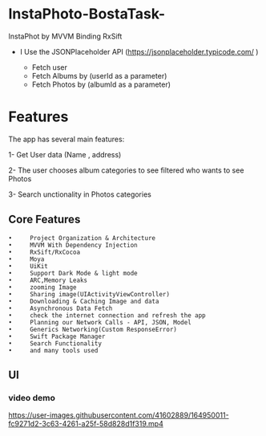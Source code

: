 # InstaPhoto-BostaTask-
InstaPhot by MVVM Binding RxSift

*  I Use the JSONPlaceholder API (https://jsonplaceholder.typicode.com/ )

      - Fetch user 
      - Fetch Albums by (userId as a parameter)
      - Fetch Photos by (albumId as a parameter)


# Features
The app has several main features:

1- Get User data (Name , address)

2- The user chooses album categories to see filtered who wants to see Photos

3- Search unctionality in Photos categories 

  ## Core Features
    •     Project Organization & Architecture
    •     MVVM With Dependency Injection
    •     RxSift/RxCocoa
    •     Moya
    •     UiKit
    •     Support Dark Mode & light mode 
    •     ARC,Memory Leaks
    •     zooming Image 
    •     Sharing image(UIActivityViewController)
    •     Downloading & Caching Image and data
    •     Asynchronous Data Fetch
    •     check the internet connection and refresh the app 
    •     Planning our Network Calls - API, JSON, Model
    •     Generics Networking(Custom ResponseError)
    •     Swift Package Manager
    •     Search Functionality
    •     and many tools used

## UI
### video demo

https://user-images.githubusercontent.com/41602889/164950011-fc9271d2-3c63-4261-a25f-58d828d1f319.mp4

